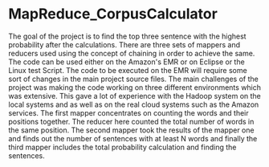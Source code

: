 # MapReduce_CorpusCalculator

The goal of the project is to find the top three sentence with the highest probability after the calculations. 
There are three sets of mappers and reducers used using the concept of chaining in order to achieve the same. 
The code can be used either on the Amazon's EMR or on Eclipse or the Linux test Script. 
The code to be executed on the EMR will require some sort of changes in the main project source files.
The main challenges of the project was making the code working on three different environments which was extensive. 
This gave a lot of experience with the Hadoop system on the local systems and as well as on the real cloud systems such as the Amazon services. 
The first mapper concentrates on counting the words and their positions together. 
The reducer here counted the total number of words in the same position. 
The second mapper took the results of the mapper one and finds out the number of sentences with at least N words and finally the third mapper includes the total probability calculation and finding the sentences.
